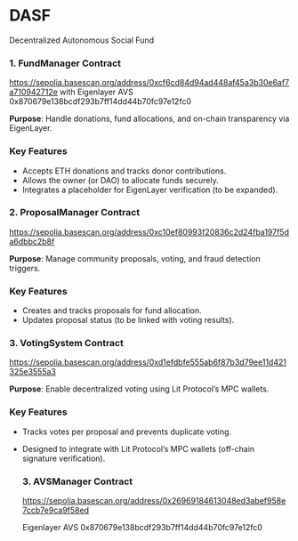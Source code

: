 # DASF
Decentralized Autonomous Social Fund


### **1. FundManager Contract**

https://sepolia.basescan.org/address/0xcf6cd84d94ad448af45a3b30e6af7a710942712e
with
Eigenlayer AVS 0x870679e138bcdf293b7ff14dd44b70fc97e12fc0

**Purpose**: Handle donations, fund allocations, and on-chain transparency via EigenLayer.
### **Key Features**

- Accepts ETH donations and tracks donor contributions.
- Allows the owner (or DAO) to allocate funds securely.
- Integrates a placeholder for EigenLayer verification (to be expanded).

### **2. ProposalManager Contract**

https://sepolia.basescan.org/address/0xc10ef80993f20836c2d24fba197f5da6dbbc2b8f

**Purpose**: Manage community proposals, voting, and fraud detection triggers.

### **Key Features**

- Creates and tracks proposals for fund allocation.
- Updates proposal status (to be linked with voting results).

### **3. VotingSystem Contract**

https://sepolia.basescan.org/address/0xd1efdbfe555ab6f87b3d79ee11d421325e3555a3

**Purpose**: Enable decentralized voting using Lit Protocol’s MPC wallets.

### **Key Features**

- Tracks votes per proposal and prevents duplicate voting.
- Designed to integrate with Lit Protocol’s MPC wallets (off-chain signature verification).

  ### **3. AVSManager Contract**

  https://sepolia.basescan.org/address/0x26969184613048ed3abef958e7ccb7e9ca9f58ed

  Eigenlayer AVS 0x870679e138bcdf293b7ff14dd44b70fc97e12fc0
